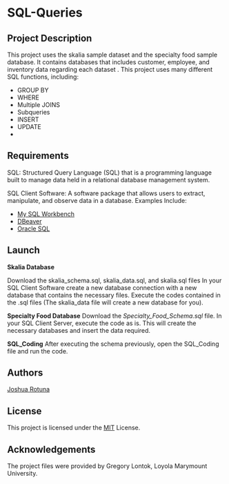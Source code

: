 # SQL-Queries

## Project Description
This project uses the skalia sample dataset and the specialty food sample database. It contains  databases that includes customer, employee, and inventory data regarding each dataset . This project uses many different SQL functions, including:

 - GROUP BY
 - WHERE
 - Multiple JOINS
 - Subqueries
 - INSERT
 - UPDATE
 - 

## Requirements

SQL: Structured Query Language (SQL) that is a programming language built to manage data held in a relational database management system. 

SQL Client Software: A software package that allows users to extract, manipulate, and observe data in a database.
Examples Include:
* [My SQL Workbench](https://www.mysql.com/products/workbench/)
* [DBeaver](https://dbeaver.io)
* [Oracle SQL](https://www.oracle.com/database/technologies/appdev/sql.html) 

## Launch

**Skalia Database**

Download the skalia_schema.sql, skalia_data.sql, and skalia.sql files
In your SQL Client Software create a new database connection with a new database that contains the necessary files. Execute the codes contained in the .sql files (The skalia_data file will create a new database for you).

**Specialty Food Database**
Download the *Specialty_Food_Schema.sql* file. In your SQL Client Server, execute the code as is. This will create the necessary databases and insert the data required. 

**SQL_Coding**
After executing the schema previously, open the SQL_Coding file and run the code.

## Authors 
[Joshua Rotuna](https://github.com/joshrotuna)

## License
This project is licensed under the [MIT](https://choosealicense.com/licenses/mit/) License.

## Acknowledgements
The project files were provided by Gregory Lontok, Loyola Marymount University. 
